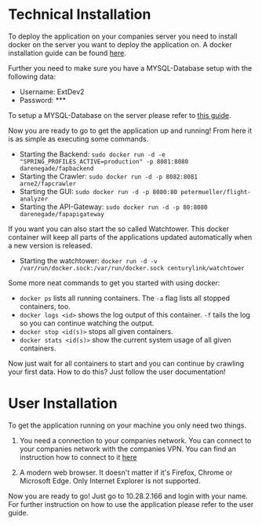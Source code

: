 # Technical Installation

To deploy the application on your companies server you need to install docker on the server you want to deploy the application on. A docker installation guide can be found
[here](https://docs.docker.com/linux/).

Further you need to make sure you have a MYSQL-Database setup with the following data:
* Username: ExtDev2
* Password: ***

To setup a MYSQL-Database on the server please refer to [this guide](http://dev.mysql.com/doc/refman/5.7/en/linux-installation.html).

Now you are ready to go to get the application up and running! From here it is as simple as executing some commands.

* Starting the Backend:
`sudo docker run -d -e "SPRING_PROFILES_ACTIVE=production" -p 8081:8080 darenegade/fapbackend `
* Starting the Crawler:
`sudo docker run -d -p 8082:8081 arne2/fapcrawler`
* Starting the GUI:
`sudo docker run -d -p 8080:80 petermueller/flight-analyzer`
* Starting the API-Gateway:
`sudo docker run -d -p 80:8080 darenegade/fapapigateway `

If you want you can also start the so called Watchtower. This docker container will keep all parts of the applications updated automatically when a new version is released.

* Starting the watchtower:
`docker run -d -v /var/run/docker.sock:/var/run/docker.sock centurylink/watchtower`

Some more neat commands to get you started with using docker:

* `docker ps` lists all running containers. The `-a` flag lists all stopped containers, too.
* `docker logs <id>` shows the log output of this container. `-f` tails the log so you can continue watching the output.
* `docker stop <id(s)>` stops all given containers.
* `docker stats <id(s)>` show the current system usage of all given containers.

Now just wait for all containers to start and you can continue by crawling your first data. How to do this? Just follow the user documentation!

# User Installation

To get the application running on your machine you only need two things.

1. You need a connection to your companies network. You can connect to your companies network with the companies VPN.
You can find an instruction how to connect to it [here](https://www.lrz.de/services/netz/mobil/vpn_en/)

2. A modern web browser. It doesn't matter if it's Firefox, Chrome or Microsoft Edge. Only Internet Explorer is not supported.

Now you are ready to go! Just go to 10.28.2.166 and login with your name. For further instruction on how to use the application please refer to the user guide.
